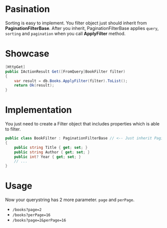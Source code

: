 # Pasination
Sorting is easy to implement. You filter object just should inherit from **PaginationFilterBase**.
After you inherit, PaginationFilterBase applies `query`, `sorting` and `pagination` when you call **ApplyFilter** method.

# Showcase

```csharp
[HttpGet]
public IActionResult Get([FromQuery]BookFilter filter)
{
    var result = db.Books.ApplyFilter(filter).ToList();
    return Ok(result);
}
```

# Implementation
You just need to create a Filter object that includes properties which is able to filter.

```csharp
public class BookFilter : PaginationFilterBase // <-- Just inherit PaginationFilterBase
{
    public string Title { get; set; }
    public string Author { get; set; }
    public int? Year { get; set; }
    // ...
}
```

# Usage
Now your querystring has 2 more parameter. `page` and `perPage`. 

- `/books?page=2`
- `/books?perPage=16`
- `/books?page=2&perPage=16`
